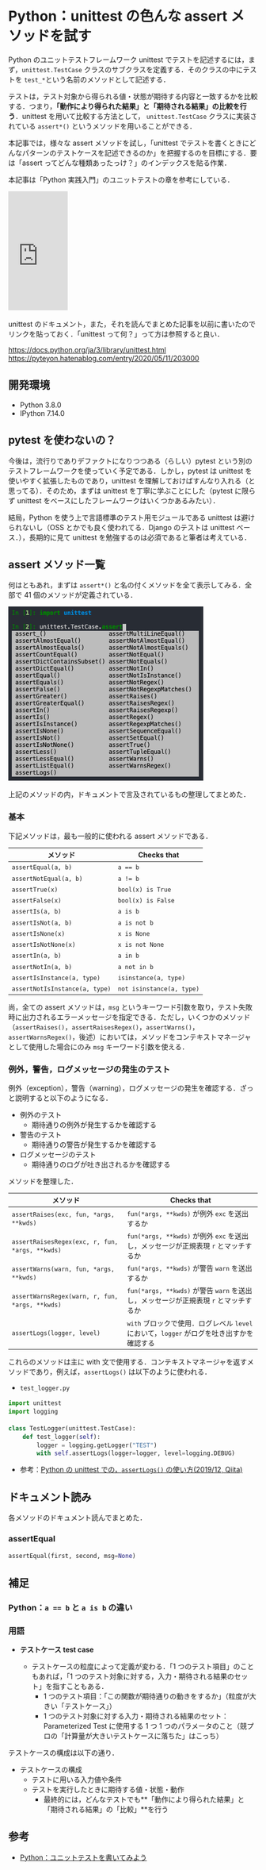 # Python：unittest の色んな assert メソッドを試す

Python のユニットテストフレームワーク unittest でテストを記述するには，まず，`unittest.TestCase` クラスのサブクラスを定義する．そのクラスの中にテストを `test_*`という名前のメソッドとして記述する．

テストは，テスト対象から得られる値・状態が期待する内容と一致するかを比較する．つまり，**「動作により得られた結果」と「期待される結果」の比較を行う**．unittest を用いて比較する方法として， `unittest.TestCase` クラスに実装されている `assert*()` というメソッドを用いることができる．

本記事では，様々な assert メソッドを試し，「unittest でテストを書くときにどんなパターンのテストケースを記述できるのか」を把握するのを目標にする．要は「assert ってどんな種類あったっけ？」のインデックスを貼る作業．

本記事は「Python 実践入門」のユニットテストの章を参考にしている．

<iframe style="width:120px;height:240px;" marginwidth="0" marginheight="0" scrolling="no" frameborder="0" src="https://rcm-fe.amazon-adsystem.com/e/cm?ref=qf_sp_asin_til&t=pyteyon-22&m=amazon&o=9&p=8&l=as1&IS2=1&detail=1&asins=429711111X&linkId=6b067c234d0745816a567ded3d796cb3&bc1=000000&lt1=_blank&fc1=333333&lc1=0066c0&bg1=ffffff&f=ifr">
</iframe>

unittest のドキュメント，また，それを読んでまとめた記事を以前に書いたのでリンクを貼っておく．「unittest って何？」って方は参照すると良い．

https://docs.python.org/ja/3/library/unittest.html
https://pyteyon.hatenablog.com/entry/2020/05/11/203000

## 開発環境

- Python 3.8.0
- IPython 7.14.0

## pytest を使わないの？

今後は，流行りでありデファクトになりつつある（らしい）pytest という別のテストフレームワークを使っていく予定である．しかし，pytest は unittest を使いやすく拡張したものであり，unittest を理解しておけばすんなり入れる（と思ってる）．そのため，まずは unittest を丁寧に学ぶことにした（pytest に限らず unittest をベースにしたフレームワークはいくつかあるみたい）．

結局，Python を使う上で言語標準のテスト用モジュールである unittest は避けられないし（OSS とかでも良く使われてる．Django のテストは unittest ベース．），長期的に見て unittest を勉強するのは必須であると筆者は考えている．

## assert メソッド一覧

何はともあれ，まずは `assert*()` と名の付くメソッドを全て表示してみる．全部で 41 個のメソッドが定義されている．

![`assert*()` メソッド一覧](./unittest-assert.png)

上記のメソッドの内，ドキュメントで言及されているもの整理してまとめた．

### 基本

下記メソッドは，最も一般的に使われる assert メソッドである．

| メソッド                       | Checks that               |
| ------------------------------ | ------------------------- |
| `assertEqual(a, b)`            | `a == b`                  |
| `assertNotEqual(a, b)`         | `a != b`                  |
| `assertTrue(x)`                | `bool(x) is True`         |
| `assertFalse(x)`               | `bool(x) is False`        |
| `assertIs(a, b)`               | `a is b`                  |
| `assertIsNot(a, b)`            | `a is not b`              |
| `assertIsNone(x)`              | `x is None`               |
| `assertIsNotNone(x)`           | `x is not None`           |
| `assertIn(a, b)`               | `a in b`                  |
| `assertNotIn(a, b)`            | `a not in b`              |
| `assertIsInstance(a, type)`    | `isinstance(a, type)`     |
| `assertNotIsInstance(a, type)` | `not isinstance(a, type)` |

尚，全ての assert メソッドは，`msg` というキーワード引数を取り，テスト失敗時に出力されるエラーメッセージを指定できる．ただし，いくつかのメソッド（`assertRaises()`，`assertRaisesRegex()`，`assertWarns()`，`assertWarnsRegex()`，後述）においては，メソッドをコンテキストマネージャとして使用した場合にのみ `msg` キーワード引数を使える．

### 例外，警告，ログメッセージの発生のテスト

例外（exception），警告（warning），ログメッセージの発生を確認する．ざっと説明すると以下のようになる．

- 例外のテスト
  - 期待通りの例外が発生するかを確認する
- 警告のテスト
  - 期待通りの警告が発生するかを確認する
- ログメッセージのテスト
  - 期待通りのログが吐き出されるかを確認する

メソッドを整理した．

| メソッド                                        | Checks that                                                                               |
| ----------------------------------------------- | ----------------------------------------------------------------------------------------- |
| `assertRaises(exc, fun, *args, **kwds)`         | `fun(*args, **kwds)` が例外 `exc` を送出するか                                            |
| `assertRaisesRegex(exc, r, fun, *args, **kwds)` | `fun(*args, **kwds)` が例外 `exc` を送出し，メッセージが正規表現 `r` とマッチするか       |
| `assertWarns(warn, fun, *args, **kwds)`         | `fun(*args, **kwds)` が警告 `warn` を送出するか                                           |
| `assertWarnsRegex(warn, r, fun, *args, **kwds)` | `fun(*args, **kwds)` が警告 `warn` を送出し，メッセージが正規表現 `r` とマッチするか      |
| `assertLogs(logger, level)`                     | `with` ブロックで使用．ログレベル `level` において，`logger` がログを吐き出すかを確認する |

これらのメソッドは主に with 文で使用する．コンテキストマネージャを返すメソッドであり，例えば，`assertLogs()` は以下のように使われる．

- `test_logger.py`

```python
import unittest
import logging

class TestLogger(unittest.TestCase):
    def test_logger(self):
        logger = logging.getLogger("TEST")
        with self.assertLogs(logger=logger, level=logging.DEBUG)
```

- 参考：[Python の unittest での，`assertLogs()` の使い方(2019/12, Qiita)](https://qiita.com/TakamiChie/items/2c9829a645d3b612642e)

## ドキュメント読み

各メソッドのドキュメント読んでまとめた．

### assertEqual

```python
assertEqual(first, second, msg=None)
```

## 補足

### Python：`a == b` と `a is b` の違い

### 用語

- **テストケース test case**

  - テストケースの粒度によって定義が変わる．「1 つのテスト項目」のこともあれば，「1 つのテスト対象に対する，入力・期待される結果のセット」を指すこともある．
    - 1 つのテスト項目：「この関数が期待通りの動きをするか」（粒度が大きい「テストケース」）
    - 1 つのテスト対象に対する入力・期待される結果のセット：Parameterized Test に使用する 1 つ 1 つのパラメータのこと（競プロの「計算量が大きいテストケースに落ちた」はこっち）

テストケースの構成は以下の通り．

- テストケースの構成
  - テストに用いる入力値や条件
  - テストを実行したときに期待する値・状態・動作
    - 最終的には，どんなテストでも**「動作により得られた結果」と「期待される結果」の「比較」**を行う

## 参考

- [Python：ユニットテストを書いてみよう](https://blog.amedama.jp/entry/python-unittest)
